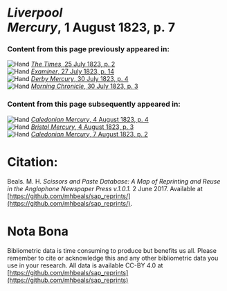 # *Liverpool Mercury*, 1 August 1823, p. 7  
  
### Content from this page previously appeared in:  
![Hand](http://scissorsandpaste.net/wp-content/uploads/2017/06/smallhandpointer.png) [*The Times*, 25 July 1823, p. 2](https://mhbeals.github.io/sap_html/The-Times/The-Times-25-July-1823-p-2)  
![Hand](http://scissorsandpaste.net/wp-content/uploads/2017/06/smallhandpointer.png) [*Examiner*, 27 July 1823, p. 14](https://mhbeals.github.io/sap_html/Examiner/Examiner-27-July-1823-p-14)  
![Hand](http://scissorsandpaste.net/wp-content/uploads/2017/06/smallhandpointer.png) [*Derby Mercury*, 30 July 1823, p. 4](https://mhbeals.github.io/sap_html/Derby-Mercury/Derby-Mercury-30-July-1823-p-4)  
![Hand](http://scissorsandpaste.net/wp-content/uploads/2017/06/smallhandpointer.png) [*Morning Chronicle*, 30 July 1823, p. 3](https://mhbeals.github.io/sap_html/Morning-Chronicle/Morning-Chronicle-30-July-1823-p-3)  
  
### Content from this page subsequently appeared in:  
![Hand](http://scissorsandpaste.net/wp-content/uploads/2017/06/smallhandpointer.png) [*Caledonian Mercury*, 4 August 1823, p. 4](https://mhbeals.github.io/sap_html/Caledonian-Mercury/Caledonian-Mercury-4-August-1823-p-4)  
![Hand](http://scissorsandpaste.net/wp-content/uploads/2017/06/smallhandpointer.png) [*Bristol Mercury*, 4 August 1823, p. 3](https://mhbeals.github.io/sap_html/Bristol-Mercury/Bristol-Mercury-4-August-1823-p-3)  
![Hand](http://scissorsandpaste.net/wp-content/uploads/2017/06/smallhandpointer.png) [*Caledonian Mercury*, 7 August 1823, p. 2](https://mhbeals.github.io/sap_html/Caledonian-Mercury/Caledonian-Mercury-7-August-1823-p-2)  


# Citation: 

Beals. M. H. *Scissors and Paste Database: A Map of Reprinting and Reuse in the Anglophone Newspaper Press v.1.0.1.* 2 June 2017. Available at [https://github.com/mhbeals/sap_reprints/](https://github.com/mhbeals/sap_reprints/). 

# Nota Bona

Bibliometric data is time consuming to produce but benefits us all. Please remember to cite or acknowledge this and any other bibliometric data you use in your research. All data is available CC-BY 4.0 at [https://github.com/mhbeals/sap_reprints](https://github.com/mhbeals/sap_reprints)